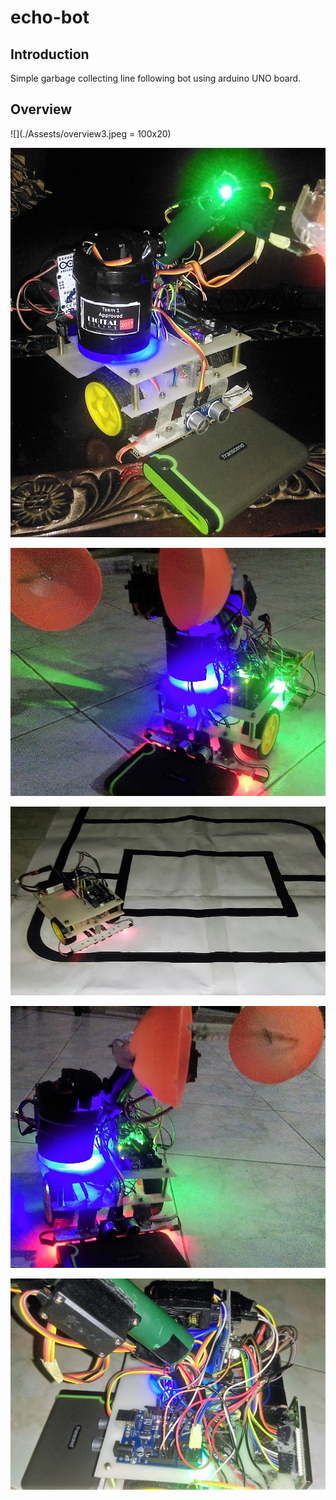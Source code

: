 # echo-bot
## Introduction
Simple garbage collecting line following bot using arduino UNO board. 

## Overview
![](./Assests/overview3.jpeg = 100x20)

![](./Assests/overview1.jpeg)

![](./Assests/overview2.jpeg)

![](./Assests/running.jpeg)

![](./Assests/running2.jpeg)

![](./Assests/circuit.jpeg)
